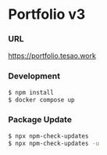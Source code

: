 # Portfolio v3

### URL

https://portfolio.tesao.work

### Development

```bash
$ npm install
$ docker compose up
```

### Package Update

```bash
$ npx npm-check-updates
$ npx npm-check-updates -u
```
